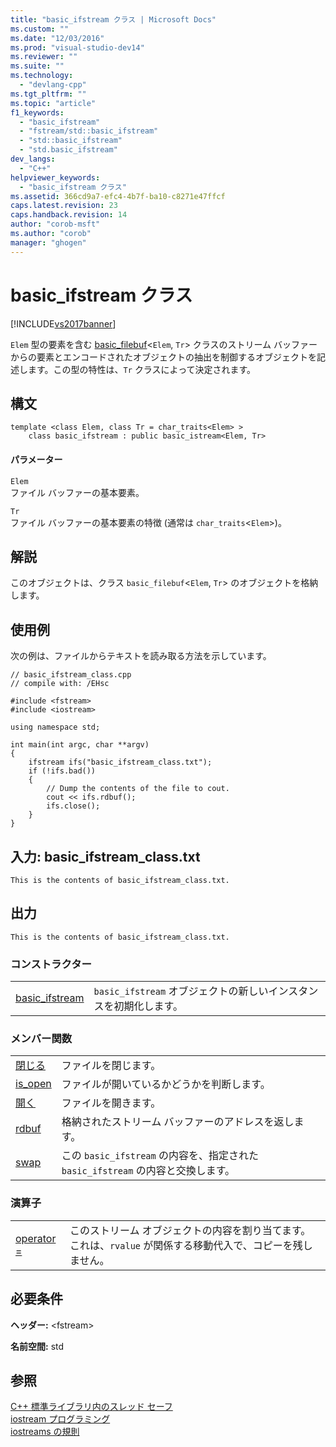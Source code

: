 ```yaml
---
title: "basic_ifstream クラス | Microsoft Docs"
ms.custom: ""
ms.date: "12/03/2016"
ms.prod: "visual-studio-dev14"
ms.reviewer: ""
ms.suite: ""
ms.technology: 
  - "devlang-cpp"
ms.tgt_pltfrm: ""
ms.topic: "article"
f1_keywords: 
  - "basic_ifstream"
  - "fstream/std::basic_ifstream"
  - "std::basic_ifstream"
  - "std.basic_ifstream"
dev_langs: 
  - "C++"
helpviewer_keywords: 
  - "basic_ifstream クラス"
ms.assetid: 366cd9a7-efc4-4b7f-ba10-c8271e47ffcf
caps.latest.revision: 23
caps.handback.revision: 14
author: "corob-msft"
ms.author: "corob"
manager: "ghogen"
---
```

# basic_ifstream クラス
[!INCLUDE[vs2017banner](../assembler/inline/includes/vs2017banner.md)]

`Elem` 型の要素を含む [basic\_filebuf](../standard-library/basic-filebuf-class.md)\<`Elem`, `Tr`\> クラスのストリーム バッファーからの要素とエンコードされたオブジェクトの抽出を制御するオブジェクトを記述します。この型の特性は、`Tr` クラスによって決定されます。  
  
## 構文  
  
```  
template <class Elem, class Tr = char_traits<Elem> >  
    class basic_ifstream : public basic_istream<Elem, Tr>  
```  
  
#### パラメーター  
 `Elem`  
 ファイル バッファーの基本要素。  
  
 `Tr`  
 ファイル バッファーの基本要素の特徴 \(通常は `char_traits`\<`Elem`\>\)。  
  
## 解説  
 このオブジェクトは、クラス `basic_filebuf`\<`Elem`, `Tr`\> のオブジェクトを格納します。  
  
## 使用例  
 次の例は、ファイルからテキストを読み取る方法を示しています。  
  
```  
// basic_ifstream_class.cpp  
// compile with: /EHsc  
  
#include <fstream>  
#include <iostream>  
  
using namespace std;  
  
int main(int argc, char **argv)  
{  
    ifstream ifs("basic_ifstream_class.txt");  
    if (!ifs.bad())  
    {  
        // Dump the contents of the file to cout.  
        cout << ifs.rdbuf();  
        ifs.close();  
    }  
}  
```  
  
## 入力: basic\_ifstream\_class.txt  
  
```  
This is the contents of basic_ifstream_class.txt.  
```  
  
## 出力  
  
```  
This is the contents of basic_ifstream_class.txt.  
```  
  
### コンストラクター  
  
|||  
|-|-|  
|[basic\_ifstream](../Topic/basic_ifstream::basic_ifstream.md)|`basic_ifstream` オブジェクトの新しいインスタンスを初期化します。|  
  
### メンバー関数  
  
|||  
|-|-|  
|[閉じる](../Topic/basic_ifstream::close.md)|ファイルを閉じます。|  
|[is\_open](../Topic/basic_ifstream::is_open.md)|ファイルが開いているかどうかを判断します。|  
|[開く](../Topic/basic_ifstream::open.md)|ファイルを開きます。|  
|[rdbuf](../Topic/basic_ifstream::rdbuf.md)|格納されたストリーム バッファーのアドレスを返します。|  
|[swap](../Topic/basic_ifstream::swap.md)|この `basic_ifstream` の内容を、指定された `basic_ifstream` の内容と交換します。|  
  
### 演算子  
  
|||  
|-|-|  
|[operator \=](../Topic/basic_ifstream::operator=.md)|このストリーム オブジェクトの内容を割り当てます。  これは、`rvalue` が関係する移動代入で、コピーを残しません。|  
  
## 必要条件  
 **ヘッダー:** \<fstream\>  
  
 **名前空間:** std  
  
## 参照  
 [C\+\+ 標準ライブラリ内のスレッド セーフ](../standard-library/thread-safety-in-the-cpp-standard-library.md)   
 [iostream プログラミング](../Topic/iostream%20Programming.md)   
 [iostreams の規則](../standard-library/iostreams-conventions.md)